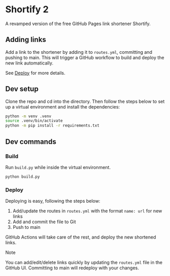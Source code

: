 # Shortify 2

A revamped version of the free GitHub Pages link shortener Shortify.

## Adding links

Add a link to the shortener by adding it to `routes.yml`, committing and pushing to main. This will trigger a GitHub workflow to build and deploy the new link automatically.

See [Deploy](#deploy) for more details.

## Dev setup

Clone the repo and cd into the directory. Then follow the steps below to set up a virtual environment and install the dependencies:

```bash
python -m venv .venv
source .venv/bin/activate
python -m pip install -r requirements.txt
```

## Dev commands

### Build

Run `build.py` while inside the virtual environment.

```bash
python build.py
```

### Deploy

Deploying is easy, following the steps below:

1. Add/update the routes in `routes.yml` with the format `name: url` for new links
2. Add and commit the file to Git
3. Push to main

GitHub Actions will take care of the rest, and deploy the new shortened links.

> [!NOTE]
> You can add/edit/delete links quickly by updating the `routes.yml` file in the GitHub UI. Committing to main will redeploy with your changes.